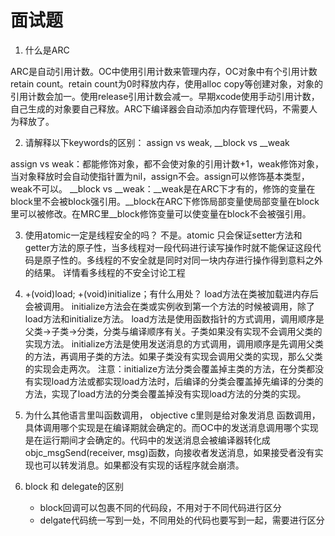 # 面试题

1. 什么是ARC  

ARC是自动引用计数。OC中使用引用计数来管理内存，OC对象中有个引用计数retain count。retain count为0时释放内存，使用alloc copy等创建对象，对象的引用计数会加一。使用release引用计数会减一。早期xcode使用手动引用计数，自己生成的对象要自己释放。ARC下编译器会自动添加内存管理代码，不需要人为释放了。

2. 请解释以下keywords的区别： assign vs weak, __block vs __weak

assign vs weak：都能修饰对象，都不会使对象的引用计数+1，weak修饰对象，当对象释放时会自动使指针置为nil，assign不会。assign可以修饰基本类型，weak不可以。
__block vs __weak：__weak是在ARC下才有的，修饰的变量在block里不会被block强引用。__block在ARC下修饰局部变量使局部变量在block里可以被修改。在MRC里__block修饰变量可以使变量在block不会被强引用。

3. 使用atomic一定是线程安全的吗？
不是。atomic 只会保证setter方法和getter方法的原子性，当多线程对一段代码进行读写操作时就不能保证这段代码是原子性的。多线程的不安全就是同时对同一块内存进行操作得到意料之外的结果。
详情看多线程的不安全讨论工程

4.  +(void)load;   +(void)initialize；有什么用处？
load方法在类被加载进内存后会被调用。
initialize方法会在类或实例收到第一个方法的时候被调用，除了load方法和initialize方法。
load方法是使用函数指针的方式调用，调用顺序是父类->子类->分类，分类与编译顺序有关。子类如果没有实现不会调用父类的实现方法。
initialize方法是使用发送消息的方式调用，调用顺序是先调用父类的方法，再调用子类的方法。如果子类没有实现会调用父类的实现，那么父类的实现会走两次。
注意：initialize方法分类会覆盖掉主类的方法，在分类都没有实现load方法或都实现load方法时，后编译的分类会覆盖掉先编译的分类的方法，实现了load方法的分类会覆盖掉没有实现load方法的分类的实现。

5. 为什么其他语言里叫函数调用， objective c里则是给对象发消息
函数调用，具体调用哪个实现是在编译期就会确定的。而OC中的发送消息调用哪个实现是在运行期间才会确定的。代码中的发送消息会被编译器转化成objc_msgSend(receiver, msg)函数，向接收者发送消息，如果接受者没有实现也可以转发消息。如果都没有实现的话程序就会崩溃。

6. block 和 delegate的区别
    - block回调可以包裹不同的代码段，不用对于不同代码进行区分
    - delgate代码统一写到一处，不同用处的代码也要写到一起，需要进行区分